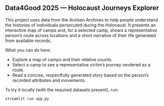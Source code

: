 ## Data4Good 2025 — Holocaust Journeys Explorer

This project uses data from the Arolsen Archives to help people understand the histories of individuals persecuted during the Holocaust. It presents an interactive map of camps and, for a selected camp, shows a representative person’s route across locations and a short narrative of their life generated from available records.

What you can do here:
- Explore a map of camps and their relative counts.
- Select a camp to see a representative victim’s journey rendered as a route.
- Read a concise, respectfully generated story based on the person’s recorded attributes and movements.

To try it locally (with the required datasets present), run:
```bash
streamlit run app.py
```
